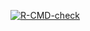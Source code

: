<!-- badges: start -->
[![R-CMD-check](https://github.com/lxfjwj/lmpackage/workflows/R-CMD-check/badge.svg)](https://github.com/lxfjwj/lmpackage/actions)
<!-- badges: end -->
